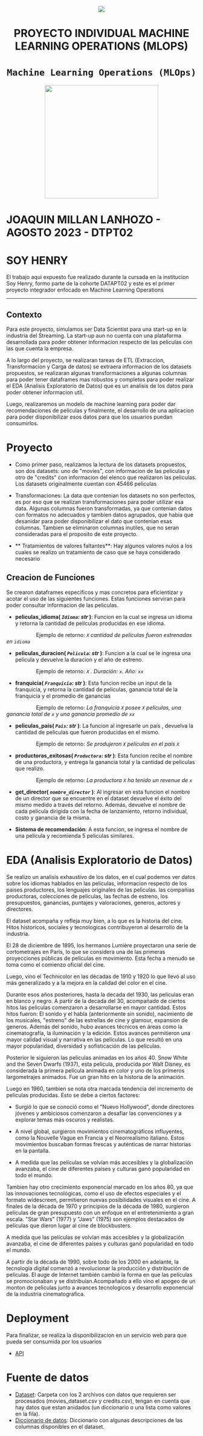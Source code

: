 <p align=center><img src=https://neurona-ba.com/wp-content/uploads/2021/07/HenryLogo.jpg><p>

# <h1 align=center> **PROYECTO INDIVIDUAL MACHINE LEARNING OPERATIONS (MLOPS)** </h1>

# <h1 align=center>**`Machine Learning Operations (MLOps)`**</h1>







<p align="center">
<img src="https://user-images.githubusercontent.com/67664604/217914153-1eb00e25-ac08-4dfa-aaf8-53c09038f082.png"  height=300>
</p>

# JOAQUIN MILLAN LANHOZO - AGOSTO 2023 - DTPT02

# SOY HENRY

El trabajo aqui expuesto fue realizado durante la cursada en la institucion Soy Henry, formo parte de la cohorte DATAPT02 y este es el primer proyecto integrador enfocado en Machine Learning Operations
<hr>  

## Contexto

Para este proyecto, simulamos ser Data Scientist para una start-up en la industria del Streaming. La start-up aun no cuenta con una plataforma desarrollada para poder obtener informacion respecto de las peliculas con las que cuenta la empresa. 

A lo largo del proyecto, se realizaran tareas de ETL (Extraccion, Transformacion y Carga de datos) se extraera informacion de los datasets propuestos, se realizaran algunas transformaciones a algunas columnas para poder tener dataframes mas robustos y completos para poder realizar el EDA (Analisis Exploratorio de Datos) que es un analisis de los datos para poder obtener informacion util.

Luego, realizaremos un modelo de machine learning para poder dar recomendaciones de peliculas y finalmente, el desarrollo de una aplicacion para poder disponibilizar esos datos para que los usuarios puedan consumirlos.


# Proyecto

+ Como primer paso, realizamos la lectura de los datasets propuestos, son dos datasets: uno de "movies", con informacion de las peliculas y otro de "credits" con informacion del elenco que realizaron las peliculas. Los datasets originalmente cuentan con 45466 peliculas

+ Transformaciones:  La data que contenian los datasets no son perfectos, es por eso que se realizan transformaciones para poder utilizar esa data. Algunas columnas fueron transformadas, ya que contenian datos con formatos no adecuados y tambien datos agrupados, que habia que desanidar para poder disponibilizar el dato que contenian esas columnas. Tambien se eliminaron columnas inutiles, que no seran consideradas para el proposito de este proyecto.

+ ** Tratamientos de valores faltantes**: Hay algunos valores nulos a los cuales se realizo un tratamiento de caso que se haya considerado necesario

## Creacion de Funciones
  Se crearon dataframes especificos y mas concretos para eficientizar y acotar el uso de las siguientes funciones. Estas funciones serviran para poder consultar informacion de las peliculas.

+ **peliculas_idioma( *`Idioma`: str* )**:
    Funcion en la cual se ingresa un idioma y retorna la cantidad de películas producidas en ese idioma.

&nbsp;&nbsp;&nbsp;&nbsp;&nbsp;&nbsp;&nbsp;&nbsp;&nbsp;&nbsp;&nbsp;&nbsp;&nbsp;&nbsp;&nbsp;&nbsp;&nbsp;&nbsp;&nbsp;&nbsp;Ejemplo de retorno: *`X` cantidad de películas fueron estrenadas en `idioma`*
         

+ **peliculas_duracion( *`Pelicula`: str* )**:
    Funcion a la cual se le ingresa una pelicula y devuelve la duracion y el año de estreno.

&nbsp;&nbsp;&nbsp;&nbsp;&nbsp;&nbsp;&nbsp;&nbsp;&nbsp;&nbsp;&nbsp;&nbsp;&nbsp;&nbsp;&nbsp;&nbsp;&nbsp;&nbsp;&nbsp;&nbsp;Ejemplo de retorno: *`X` . Duración: `x`. Año: `xx`*

+ **franquicia( *`Franquicia`: str* )**:
    Esta funcion recibe un input de la franquicia, y retorna la cantidad de peliculas, ganancia total de la franquicia y el promedio de ganancias
    
&nbsp;&nbsp;&nbsp;&nbsp;&nbsp;&nbsp;&nbsp;&nbsp;&nbsp;&nbsp;&nbsp;&nbsp;&nbsp;&nbsp;&nbsp;&nbsp;&nbsp;&nbsp;&nbsp;&nbsp;Ejemplo de retorno: *La franquicia `X` posee `X` peliculas, una ganancia total de `x` y una ganancia promedio de `xx`*

+ **peliculas_pais( *`Pais`: str* )**:
    La funcion al ingresarle un país , devuelva la cantidad de peliculas que fueron producidas en el mismo.
    
&nbsp;&nbsp;&nbsp;&nbsp;&nbsp;&nbsp;&nbsp;&nbsp;&nbsp;&nbsp;&nbsp;&nbsp;&nbsp;&nbsp;&nbsp;&nbsp;&nbsp;&nbsp;&nbsp;&nbsp;Ejemplo de retorno: *Se produjeron `X` películas en el país `X`*

+ **productoras_exitosas( *`Productora`: str* )**:
    Esta funcion recibe el nombre de una productora, y entrega la ganancia total y la cantidad de peliculas que realizo. 
    
&nbsp;&nbsp;&nbsp;&nbsp;&nbsp;&nbsp;&nbsp;&nbsp;&nbsp;&nbsp;&nbsp;&nbsp;&nbsp;&nbsp;&nbsp;&nbsp;&nbsp;&nbsp;&nbsp;&nbsp;Ejemplo de retorno: *La productora `X` ha tenido un revenue de `x`*

+ **get_director( *`nombre_director`* )**:
    Al ingresar en esta funcion el nombre de un director que se encuentre en el dataset devuelve el éxito del mismo medido a través del retorno. Además, devuelve el nombre de cada película dirigida con la fecha de lanzamiento, retorno individual, costo y ganancia de la misma.

+ **Sistema de recomendación**: 
    A esta funcion, se ingresa el nombre de una película y recomienda 5 peliculas similares.

# EDA (Analisis Exploratorio de Datos)

Se realizo un analisis exhaustivo de los datos, en el cual podemos ver datos sobre los idiomas hablados en las peliculas, informacion respecto de los paises productores, los lenguajes originales de las peliculas. las compañias productoras,  colecciones de peliculas, las fechas de estreno, los presupuestos, ganancias, puntajes y valoraciones, generos, actores y directores. 

El dataset acompaña y refleja muy bien, a lo que es la historia del cine. Hitos historicos, sociales y tecnologicas contribuyeron al desarrollo de la industria. 

El 28 de diciembre de 1895, los hermanos Lumière proyectaron una serie de cortometrajes en París, lo que se considera una de las primeras proyecciones públicas de películas en movimiento. Esta fecha a menudo se toma como el comienzo oficial del cine.

Luego, vino el Technicolor en las décadas de 1910 y 1920 lo que llevó al uso más generalizado y a la mejora en la calidad del color en el cine.

Durante esos años posteriores, hasta la decada del 1930, las peliculas eran en blanco y negro. A partir de la decada del 30, acompañado de ciertos hitos las peliculas comenzaron a desarrollarse en mayor cantidad. Estos hitos fueron: El sonido y el habla (anteriormente sin sonido), nacimiento de los musicales, "estreno" de las estrellas de cine y glamour, expansion de generos. Además del sonido, hubo avances técnicos en áreas como la cinematografía, la iluminación y la edición. Estos avances permitieron una mayor calidad visual y narrativa en las películas. Lo que resultó en una mayor popularidad, diversidad y sofisticación de las películas.

Posterior le siguieron las peliculas animadas en los años 40. Snow White and the Seven Dwarfs (1937), esta película,  producida por Walt Disney, es considerada la primera película animada en color y uno de los primeros largometrajes animados. Fue un gran hito en la historia de la animación.

Luego en 1960, tambien se nota otra marcada tendencia del incremento de peliculas producidas. Esto se debe a ciertos factores:

- Surgió lo que se conoció como el "Nuevo Hollywood", donde directores jóvenes y ambiciosos comenzaron a desafiar las convenciones y a explorar temas más oscuros y realistas.

- A nivel global, surgieron movimientos cinematográficos influyentes, como la Nouvelle Vague en Francia y el Neorrealismo italiano. Estos movimientos buscaban formas frescas y auténticas de narrar historias en la pantalla.

-  A medida que las películas se volvían más accesibles y la globalización avanzaba, el cine de diferentes países y culturas ganó popularidad en todo el mundo.

Tambien hay otro crecimiento exponencial marcado en los años 80, ya que las innovaciones tecnológicas, como el uso de efectos especiales y el formato widescreen, permitieron nuevas posibilidades visuales en el cine. A finales de la década de 1970 y principios de la década de 1980, surgieron películas de gran presupuesto con un enfoque en el entretenimiento a gran escala. "Star Wars" (1977) y "Jaws" (1975) son ejemplos destacados de películas que dieron lugar al cine de blockbusters.

 A medida que las películas se volvían más accesibles y la globalización avanzaba, el cine de diferentes países y culturas ganó popularidad en todo el mundo.

 A partir de la década de 1990, sobre todo de los 2000 en adelante,  la tecnología digital comenzó a revolucionar la producción y distribución de películas. El auge de Internet también cambió la forma en que las películas se promocionaban y se distribuían.Acompañado a ello vino el apogeo de un monton de peliculas junto a avances tecnologicos y desarrollo exponencial de la industria cinematografica.


# Deployment

Para finalizar, se realiza la disponibilizacion en un servicio web para que pueda ser consumida por los usuarios 
+ [API](https://ejemplo-joaquinmillan-deploy.onrender.com/docs)

# Fuente de datos

+ [Dataset](https://drive.google.com/drive/folders/1mfUVyP3jS-UMdKHERknkQ4gaCRCO2e1v): Carpeta con los 2 archivos con datos que requieren ser procesados (movies_dataset.csv y credits.csv), tengan en cuenta que hay datos que estan anidados (un diccionario o una lista como valores en la fila).
+ [Diccionario de datos](https://docs.google.com/spreadsheets/d/1QkHH5er-74Bpk122tJxy_0D49pJMIwKLurByOfmxzho/edit#gid=0): Diccionario con algunas descripciones de las columnas disponibles en el dataset.

